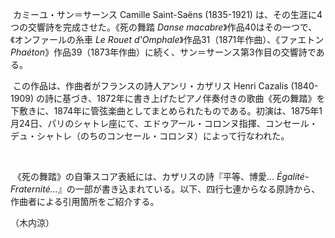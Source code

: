 ​	カミーユ・サン＝サーンス Camille Saint-Saëns (1835-1921) は、その生涯に4つの交響詩を完成させた。《死の舞踏 *Danse macabre*》作品40はその一つで、《オンファールの糸車 *Le Rouet d'Omphale*》作品31（1871年作曲）、《ファエトン*Phaéton*》作品39（1873年作曲）に続く、サン＝サーンス第3作目の交響詩である。

​	この作品は、作曲者がフランスの詩人アンリ・カザリス Henri Cazalis (1840-1909) の詩に基づき、1872年に書き上げたピアノ伴奏付きの歌曲《死の舞踏》を下敷きに、1874年に管弦楽曲としてまとめられたものである。初演は、1875年1月24日、パリのシャトレ座にて、エドゥアール・コロンヌ指揮、コンセール・デュ・シャトレ（のちのコンセール・コロンヌ）によって行なわれた。

<br/>

​	《死の舞踏》の自筆スコア表紙には、カザリスの詩『平等、博愛… *Égalité-Fraternité…*』の一部が書き込まれている。以下、四行七連からなる原詩から、作曲者による引用箇所をご紹介する。



（木内涼）